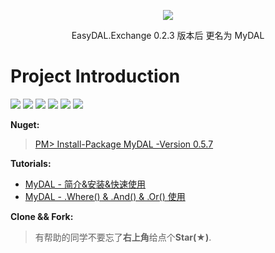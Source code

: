 <p align="center">
  <img src="https://github.com/liumeng0403/MyDAL/blob/master/MyDAL/Others/MyDAL.png">
  <p align="center">
    EasyDAL.Exchange 0.2.3 版本后 更名为 MyDAL
  </p>
</p>

# Project Introduction 

[![](https://img.shields.io/badge/Download-2,456-golden.svg)](https://www.nuget.org/profiles/Meng.NET)
[![](https://img.shields.io/badge/Star-12-yellow.svg)](https://github.com/liumeng0403/MyDAL/stargazers)
[![](https://img.shields.io/badge/Fork-3-orange.svg)](https://github.com/liumeng0403/MyDAL/network/members)
[![](https://img.shields.io/badge/Apache-2.0-blue.svg)](https://github.com/liumeng0403/MyDAL/blob/master/License)
[![](https://img.shields.io/badge/MySQL-5.7.21-purple.svg)](https://www.cnblogs.com/Meng-NET/p/9831746.html)
[![](https://img.shields.io/badge/Nuget-0.5.7-green.svg)](https://www.nuget.org/packages/MyDAL/)

<b>Nuget:</b>
><a href="https://www.nuget.org/packages/MyDAL/" target="_blank">PM> Install-Package MyDAL -Version 0.5.7</a>

<b>Tutorials:</b><br/>
* <a href="https://www.cnblogs.com/Meng-NET/p/9831746.html" target="_blank">MyDAL - 简介&安装&快速使用</a>
* <a href="https://www.cnblogs.com/Meng-NET/p/9978336.html" target="_blank">MyDAL - .Where() & .And() & .Or() 使用</a>

<b>Clone && Fork:</b>
>有帮助的同学不要忘了<b>右上角</b>给点个<b>Star(★)</b>.
